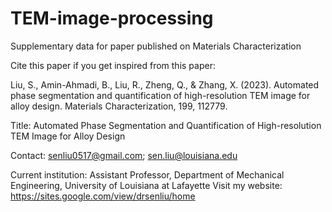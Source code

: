 # TEM-image-processing
Supplementary data for paper published on Materials Characterization

Cite this paper if you get inspired from this paper: 

Liu, S., Amin-Ahmadi, B., Liu, R., Zheng, Q., & Zhang, X. (2023). Automated phase segmentation and quantification of high-resolution TEM image for alloy design. Materials Characterization, 199, 112779.

Title:
Automated Phase Segmentation and Quantification of High-resolution TEM Image for Alloy Design

Contact: senliu0517@gmail.com; sen.liu@louisiana.edu

Current institution: Assistant Professor, Department of Mechanical Engineering, University of Louisiana at Lafayette
Visit my website: https://sites.google.com/view/drsenliu/home 
